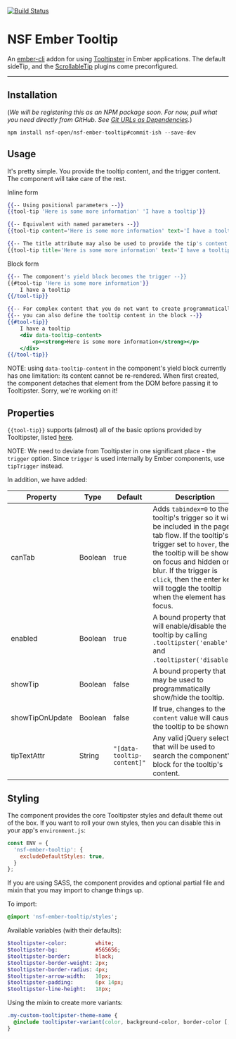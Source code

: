 [![Build Status](https://travis-ci.org/nsf-open/nsf-ember-tooltip.svg?branch=master)](https://travis-ci.org/nsf-open/nsf-ember-tooltip)
# NSF Ember Tooltip

An [ember-cli](https://www.ember-cli.com) addon for using [Tooltipster](https://iamceege.github.io/tooltipster/) in Ember applications. The default sideTip, and the [ScrollableTip](https://github.com/louisameline/tooltipster-scrollableTip) plugins come preconfigured.

----

## Installation
(_We will be registering this as an NPM package soon. For now, pull what you need directly from GitHub. See [Git URLs as Dependencies](https://docs.npmjs.com/files/package.json#git-urls-as-dependencies)._)
```
npm install nsf-open/nsf-ember-tooltip#commit-ish --save-dev
```

## Usage
It's pretty simple. You provide the tooltip content, and the trigger content. The component will take care of the rest.

Inline form
```handlebars
{{-- Using positional parameters --}}
{{tool-tip 'Here is some more information' 'I have a tooltip'}}

{{-- Equivalent with named parameters --}}
{{tool-tip content='Here is some more information' text='I have a tooltip'}}

{{-- The title attribute may also be used to provide the tip's content --}}
{{tool-tip title='Here is some more information' text='I have a tooltip'}}
```

Block form
```handlebars
{{-- The component's yield block becomes the trigger --}}
{{#tool-tip 'Here is some more information'}}
    I have a tooltip
{{/tool-tip}}

{{-- For complex content that you do not want to create programmatically --}}
{{-- you can also define the tooltip content in the block --}}
{{#tool-tip}}
    I have a tooltip
    <div data-tooltip-content>
        <p><strong>Here is some more information</strong></p>
    </div>
{{/tool-tip}}
```
NOTE: using `data-tooltip-content` in the component's yield block currently has one limitation: its content cannot be re-rendered. When first created, the component detaches that element from the DOM before passing it to Tooltipster. Sorry, we're working on it!

## Properties
`{{tool-tip}}` supports (almost) all of the basic options provided by Tooltipster, listed [here](https://iamceege.github.io/tooltipster/#options).

NOTE: We need to deviate from Tooltipster in one significant place - the `trigger` option. Since `trigger` is used internally by Ember components, use `tipTrigger` instead.

In addition, we have added:

| Property | Type | Default | Description
| --- | --- | --- | --- |
| canTab | Boolean | true | Adds `tabindex=0` to the tooltip's trigger so it will be included in the page's tab flow. If the tooltip's trigger set to `hover`, then the tooltip will be shown on focus and hidden on blur. If the trigger is `click`, then the enter key will toggle the tooltip when the element has focus.
| enabled | Boolean | true | A bound property that will enable/disable the tooltip by calling `.tooltipster('enable')` and `.tooltipster('disable')`.
| showTip | Boolean | false | A bound property that may be used to programmatically show/hide the tooltip.
| showTipOnUpdate | Boolean | false | If true, changes to the `content` value will cause the tooltip to be shown.
| tipTextAttr | String | `"[data-tooltip-content]"` | Any valid jQuery selector that will be used to search the component's block for the tooltip's content.

## Styling
The component provides the core Tooltipster styles and default theme out of the box. If you want to roll your own styles, then you can disable this in your app's `environment.js`:
```javascript
const ENV = {
  'nsf-ember-tooltip': {
    excludeDefaultStyles: true,
  }
};
```

If you are using SASS, the component provides and optional partial file and mixin that you may import to change things up.

To import:
```sass
@import 'nsf-ember-tooltip/styles';
```

Available variables (with their defaults):
```sass
$tooltipster-color:         white;
$tooltipster-bg:            #565656;
$tooltipster-border:        black;
$tooltipster-border-weight: 2px;
$tooltipster-border-radius: 4px;
$tooltipster-arrow-width:   10px;
$tooltipster-padding:       6px 14px;
$tooltipster-line-height:   18px;
```

Using the mixin to create more variants:
```sass
.my-custom-tooltipster-theme-name {
  @include tooltipster-variant(color, background-color, border-color [, border-weight: 2px, arrow-width: 10px]);
}
```
